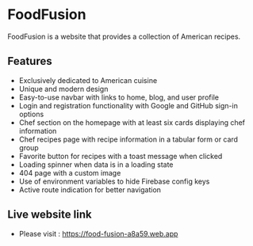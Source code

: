 # FoodFusion

FoodFusion is a website that provides a collection of American recipes.

## Features

- Exclusively dedicated to American cuisine
- Unique and modern design
- Easy-to-use navbar with links to home, blog, and user profile
- Login and registration functionality with Google and GitHub sign-in options
- Chef section on the homepage with at least six cards displaying chef information
- Chef recipes page with recipe information in a tabular form or card group
- Favorite button for recipes with a toast message when clicked
- Loading spinner when data is in a loading state
- 404 page with a custom image
- Use of environment variables to hide Firebase config keys
- Active route indication for better navigation

## Live website link

- Please visit : https://food-fusion-a8a59.web.app
